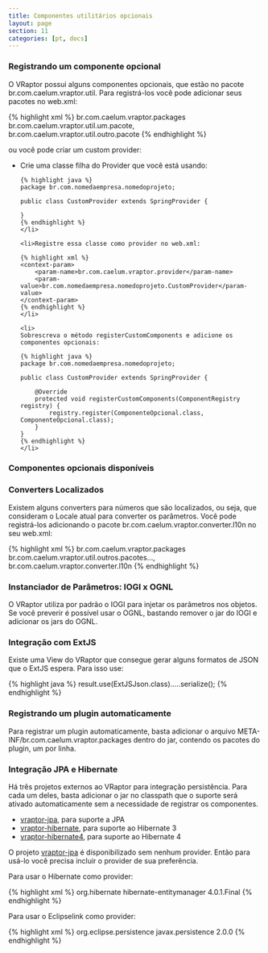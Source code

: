 ```yaml
---
title: Componentes utilitários opcionais
layout: page
section: 11
categories: [pt, docs]
---
```


<h3>Registrando um componente opcional</h3>

O VRaptor possui alguns componentes opcionais, que estão no pacote br.com.caelum.vraptor.util. Para registrá-los você pode adicionar seus pacotes no web.xml:

{% highlight xml %}
<context-param>
    <param-name>br.com.caelum.vraptor.packages</param-name>
    <param-value>
        br.com.caelum.vraptor.util.um.pacote,
        br.com.caelum.vraptor.util.outro.pacote
    </param-value>
</context-param>
{% endhighlight %}

ou você pode criar um custom provider:

<ul>
	<li>
	Crie uma classe filha do Provider que você está usando:

	{% highlight java %}
	package br.com.nomedaempresa.nomedoprojeto;

	public class CustomProvider extends SpringProvider {

	}
	{% endhighlight %}
	</li>

	<li>Registre essa classe como provider no web.xml:

	{% highlight xml %}
	<context-param>
		<param-name>br.com.caelum.vraptor.provider</param-name>
		<param-value>br.com.nomedaempresa.nomedoprojeto.CustomProvider</param-value>
	</context-param>
	{% endhighlight %}
	</li>

	<li>
	Sobrescreva o método registerCustomComponents e adicione os componentes opcionais:

	{% highlight java %}
	package br.com.nomedaempresa.nomedoprojeto;

	public class CustomProvider extends SpringProvider {

		@Override
		protected void registerCustomComponents(ComponentRegistry registry) {
		    registry.register(ComponenteOpcional.class, ComponenteOpcional.class);
		}
	}
	{% endhighlight %}
	</li>
</ul>

<h3>Componentes opcionais disponíveis</h3>

<h3>Converters Localizados</h3>

Existem alguns converters para números que são localizados, ou seja, que consideram o Locale atual para converter os parâmetros. Você pode registrá-los adicionando o pacote br.com.caelum.vraptor.converter.l10n no seu web.xml:

{% highlight xml %}
<context-param>
    <param-name>br.com.caelum.vraptor.packages</param-name>
    <param-value>
        br.com.caelum.vraptor.util.outros.pacotes...,
        br.com.caelum.vraptor.converter.l10n
    </param-value>
</context-param>
{% endhighlight %}

<h3>Instanciador de Parâmetros: IOGI x OGNL</h3>

O VRaptor utiliza por padrão o IOGI para injetar os parâmetros nos objetos. Se você preverir é possível usar o OGNL, bastando remover o jar do IOGI e adicionar os jars do OGNL.

<h3>Integração com ExtJS</h3>

Existe uma View do VRaptor que consegue gerar alguns formatos de JSON que o ExtJS espera. Para isso use:

{% highlight java %}
result.use(ExtJSJson.class).....serialize();
{% endhighlight %}

<h3>Registrando um plugin automaticamente</h3>

Para registrar um plugin automaticamente, basta adicionar o arquivo META-INF/br.com.caelum.vraptor.packages dentro do jar, contendo os pacotes do plugin, um por linha.

<h3>Integração JPA e Hibernate</h3>

Há três projetos externos ao VRaptor para integração persistência. Para cada um deles, basta adicionar o jar no classpath que o suporte será ativado automaticamente sem a necessidade de registrar os componentes.

<ul>
  <li><a href="http://github.com/caelum/vraptor-jpa">vraptor-jpa</a>, para suporte a JPA</li>
  <li><a href="http://github.com/caelum/vraptor-hibernate">vraptor-hibernate</a>, para suporte ao Hibernate 3</li>
  <li><a href="http://github.com/garcia-jj/vraptor-hibernate4">vraptor-hibernate4</a>, para suporte ao Hibernate 4</li>
</ul>

O projeto <a href="http://github.com/caelum/vraptor-jpa">vraptor-jpa</a> é disponibilizado sem nenhum provider. Então para usá-lo você precisa 
incluir o provider de sua preferência.

Para usar o Hibernate como provider:

{% highlight xml %}
	<dependency>
		<groupId>org.hibernate</groupId>
		<artifactId>hibernate-entitymanager</artifactId>
		<version>4.0.1.Final</version>
	</dependency>
{% endhighlight %}


Para usar o Eclipselink como provider:

{% highlight xml %}
	<dependency>
		<groupId>org.eclipse.persistence</groupId>
		<artifactId>javax.persistence</artifactId>
		<version>2.0.0</version>
	</dependency>
{% endhighlight %}

<br /><br />
